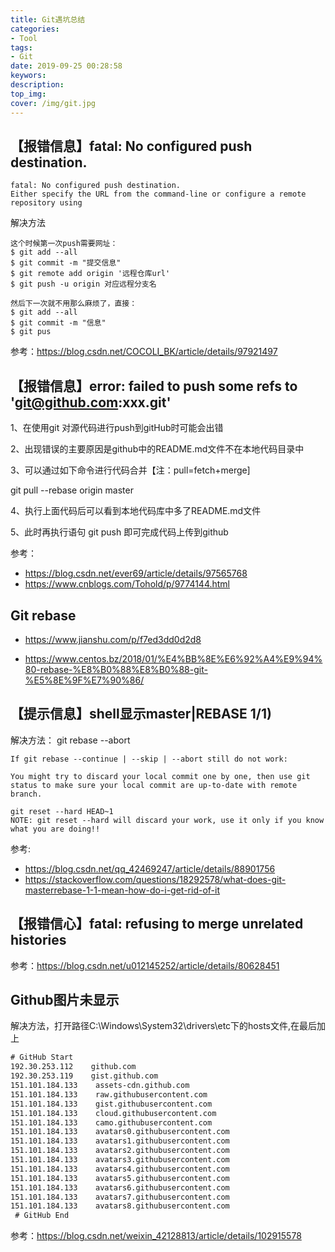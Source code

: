 ```yaml
---
title: Git遇坑总结
categories:
- Tool
tags:
- Git
date: 2019-09-25 00:28:58
keywors:
description:
top_img:
cover: /img/git.jpg
---
```


## 【报错信息】fatal: No configured push destination.
```
fatal: No configured push destination.
Either specify the URL from the command-line or configure a remote repository using
```

解决方法
```
这个时候第一次push需要网址：
$ git add --all
$ git commit -m "提交信息"
$ git remote add origin '远程仓库url'
$ git push -u origin 对应远程分支名
 
然后下一次就不用那么麻烦了，直接：
$ git add --all
$ git commit -m "信息"
$ git pus
```

参考：https://blog.csdn.net/COCOLI_BK/article/details/97921497

## 【报错信息】error: failed to push some refs to 'git@github.com:xxx.git'

1、在使用git 对源代码进行push到gitHub时可能会出错

2、出现错误的主要原因是github中的README.md文件不在本地代码目录中

3、可以通过如下命令进行代码合并【注：pull=fetch+merge]

git pull --rebase origin master

4、执行上面代码后可以看到本地代码库中多了README.md文件

5、此时再执行语句 git push 即可完成代码上传到github

参考：
- https://blog.csdn.net/ever69/article/details/97565768
- https://www.cnblogs.com/Tohold/p/9774144.html

## Git rebase
- https://www.jianshu.com/p/f7ed3dd0d2d8

- https://www.centos.bz/2018/01/%E4%BB%8E%E6%92%A4%E9%94%80-rebase-%E8%B0%88%E8%B0%88-git-%E5%8E%9F%E7%90%86/

## 【提示信息】shell显示master|REBASE 1/1)  
解决方法： git rebase --abort

```
If git rebase --continue | --skip | --abort still do not work:

You might try to discard your local commit one by one, then use git status to make sure your local commit are up-to-date with remote branch.

git reset --hard HEAD~1 
NOTE: git reset --hard will discard your work, use it only if you know what you are doing!!
```
参考:
- https://blog.csdn.net/qq_42469247/article/details/88901756
- https://stackoverflow.com/questions/18292578/what-does-git-masterrebase-1-1-mean-how-do-i-get-rid-of-it

## 【报错信心】fatal: refusing to merge unrelated histories
参考：https://blog.csdn.net/u012145252/article/details/80628451


## Github图片未显示

解决方法，打开路径C:\Windows\System32\drivers\etc下的hosts文件,在最后加上
```xml
# GitHub Start 
192.30.253.112    github.com 
192.30.253.119    gist.github.com
151.101.184.133    assets-cdn.github.com
151.101.184.133    raw.githubusercontent.com
151.101.184.133    gist.githubusercontent.com
151.101.184.133    cloud.githubusercontent.com
151.101.184.133    camo.githubusercontent.com
151.101.184.133    avatars0.githubusercontent.com
151.101.184.133    avatars1.githubusercontent.com
151.101.184.133    avatars2.githubusercontent.com
151.101.184.133    avatars3.githubusercontent.com
151.101.184.133    avatars4.githubusercontent.com
151.101.184.133    avatars5.githubusercontent.com
151.101.184.133    avatars6.githubusercontent.com
151.101.184.133    avatars7.githubusercontent.com
151.101.184.133    avatars8.githubusercontent.com
 # GitHub End
 ```

参考：https://blog.csdn.net/weixin_42128813/article/details/102915578